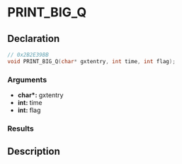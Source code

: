 # PRINT_BIG_Q

## Declaration
```cpp
// 0x2B2E39BB
void PRINT_BIG_Q(char* gxtentry, int time, int flag);
```

### Arguments
- **char\*:** gxtentry
- **int:** time
- **int:** flag

### Results

## Description
